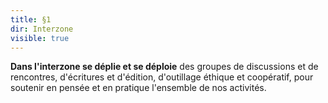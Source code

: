 ```yaml
---
title: §1
dir: Interzone
visible: true
---
```

**Dans l'interzone se déplie et se déploie** des groupes de discussions et de rencontres, d'écritures et d'édition, d'outillage éthique et coopératif, pour soutenir en pensée et en pratique l'ensemble de nos activités.